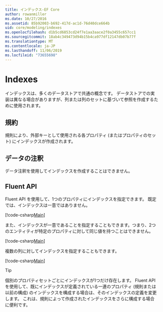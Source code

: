 ```yaml
---
title: インデックス-EF Core
author: rowanmiller
ms.date: 10/27/2016
ms.assetid: 85b92003-b692-417d-ac1d-76d40dce664b
uid: core/modeling/indexes
ms.openlocfilehash: d1b5cd6853cd24f7e1aa3aace2f0a3455c657cc1
ms.sourcegitcommit: 18ab4c349473d94b15b4ca977df12147db07b77f
ms.translationtype: MT
ms.contentlocale: ja-JP
ms.lasthandoff: 11/06/2019
ms.locfileid: "73655698"
---
```

# <a name="indexes"></a>Indexes

インデックスは、多くのデータストアで共通の概念です。 データストアでの実装は異なる場合がありますが、列または列のセットに基づいて参照を作成するために使用されます。

## <a name="conventions"></a>規約

規則により、外部キーとして使用される各プロパティ (またはプロパティのセット) にインデックスが作成されます。

## <a name="data-annotations"></a>データの注釈

データ注釈を使用してインデックスを作成することはできません。

## <a name="fluent-api"></a>Fluent API

Fluent API を使用して、1つのプロパティにインデックスを指定できます。 既定では、インデックスは一意ではありません。

[!code-csharp[Main](../../../samples/core/Modeling/FluentAPI/Index.cs?name=Index&highlight=7,8)]

また、インデックスが一意であることを指定することもできます。つまり、2つのエンティティが特定のプロパティに対して同じ値を持つことはできません。

[!code-csharp[Main](../../../samples/core/Modeling/FluentAPI/IndexUnique.cs?name=ModelBuilder&highlight=3)]

複数の列に対してインデックスを指定することもできます。

[!code-csharp[Main](../../../samples/core/Modeling/FluentAPI/IndexComposite.cs?name=Composite&highlight=7,8)]

> [!TIP]  
> 個別のプロパティセットごとにインデックスが1つだけ存在します。 Fluent API を使用して、既にインデックスが定義されている一連のプロパティ (規則または以前の構成) のインデックスを構成する場合は、そのインデックスの定義を変更します。 これは、規則によって作成されたインデックスをさらに構成する場合に便利です。
